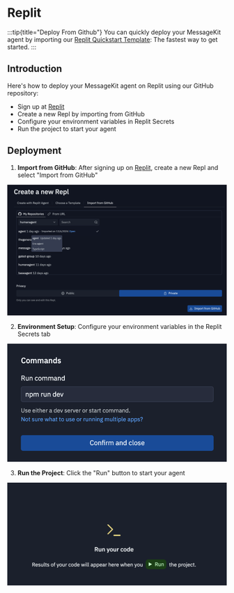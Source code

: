 # Replit

:::tip{title="Deploy From Github"}
You can quickly deploy your MessageKit agent by importing our [Replit Quickstart Template](https://replit.com/@raihankhan-rk/MessageKit-Quickstart-Template): The fastest way to get started.
:::

## Introduction

Here's how to deploy your MessageKit agent on Replit using our GitHub repository:

- Sign up at [Replit](https://replit.com/)
- Create a new Repl by importing from GitHub
- Configure your environment variables in Replit Secrets
- Run the project to start your agent

## Deployment

1. **Import from GitHub**: After signing up on [Replit](https://replit.com/), create a new Repl and select "Import from GitHub"

![](1.png)

2. **Environment Setup**: Configure your environment variables in the Replit Secrets tab

![](2.png)

3. **Run the Project**: Click the "Run" button to start your agent

![](3.png)
